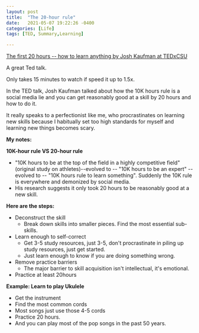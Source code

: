 ```yaml
---
layout: post
title:  "The 20-hour rule"
date:   2021-05-07 19:22:26 -0400
categories: [Life]
tags: [TED, Summary,Learning]

---
```


 [The first 20 hours -- how to learn anything by Josh Kaufman at TEDxCSU](https://www.youtube.com/watch?v=5MgBikgcWnY) 

A great Ted talk.

Only takes 15 minutes to watch if speed it up to 1.5x. 

In the TED talk, Josh Kaufman talked about how the 10K hours rule is a social media lie and you can get reasonably good at a skill by 20 hours and how to do it.

It really speaks to a perfectionist like me, who procrastinates on learning new skills because I habitually set too high standards for myself and learning new things becomes scary. 

**My notes:**

**10K-hour rule VS 20-hour rule**

- "10K hours to be at the top of the field in a highly competitive field" (original study on athletes)--evolved to -- "10K hours to be an expert" --evolved to -- "10K hours rule to learn something". Suddenly the 10K rule is everywhere and demonized by social media.
- His research suggests it only took 20 hours to be reasonably good at a new skill.

**Here are the steps:**

- Deconstruct the skill
  - Break down skills into smaller pieces. Find the most essential sub-skills.
- Learn enough to self-correct
  - Get 3-5 study resources, just 3-5, don't procrastinate in piling up study resources, just get started.
  - Just learn enough to know if you are doing something wrong.
- Remove practice barriers
  - The major barrier to skill acquisition isn't intellectual, it's emotional. 
- Practice at least 20hours

**Example: Learn to play Ukulele**

- Get the instrument
- Find the most common cords
- Most songs just use those 4-5 cords
- Practice 20 hours.
- And you can play most of the pop songs in the past 50 years.